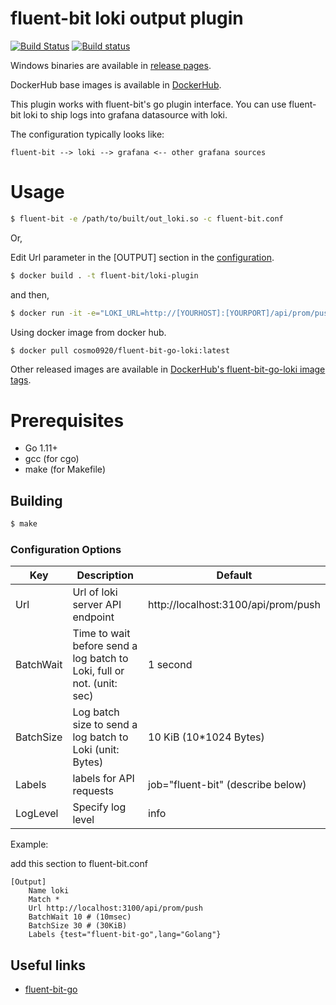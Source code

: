 # fluent-bit loki output plugin

[![Build Status](https://travis-ci.org/cosmo0920/fluent-bit-go-loki.svg?branch=master)](https://travis-ci.org/cosmo0920/fluent-bit-go-loki)
[![Build status](https://ci.appveyor.com/api/projects/status/6s9itaxvrkos11sx/branch/master?svg=true)](https://ci.appveyor.com/project/cosmo0920/fluent-bit-go-loki/branch/master)

Windows binaries are available in [release pages](https://github.com/cosmo0920/fluent-bit-go-loki/releases).

DockerHub base images is available in [DockerHub](https://cloud.docker.com/repository/docker/cosmo0920/fluent-bit-go-loki).

This plugin works with fluent-bit's go plugin interface. You can use fluent-bit loki to ship logs into grafana datasource with loki.

The configuration typically looks like:

```graphviz
fluent-bit --> loki --> grafana <-- other grafana sources
```

# Usage

```bash
$ fluent-bit -e /path/to/built/out_loki.so -c fluent-bit.conf
```

Or,

Edit Url parameter in the [OUTPUT] section in the [configuration](docker/fluent-bit-loki.conf).

```bash
$ docker build . -t fluent-bit/loki-plugin
```

and then,

```bash
$ docker run -it -e="LOKI_URL=http://[YOURHOST]:[YOURPORT]/api/prom/push" fluent-bit/loki-plugin
```

Using docker image from docker hub.

```bash
$ docker pull cosmo0920/fluent-bit-go-loki:latest
```

Other released images are available in [DockerHub's fluent-bit-go-loki image tags](https://cloud.docker.com/repository/docker/cosmo0920/fluent-bit-go-loki/tags).

# Prerequisites

* Go 1.11+
* gcc (for cgo)
* make (for Makefile)

## Building

```bash
$ make
```

### Configuration Options

| Key           | Description                                   | Default                             |
| --------------|-----------------------------------------------|-------------------------------------|
| Url           | Url of loki server API endpoint               | http://localhost:3100/api/prom/push |
| BatchWait     | Time to wait before send a log batch to Loki, full or not. (unit: sec) | 1 second                     |
| BatchSize     | Log batch size to send a log batch to Loki (unit: Bytes)    | 10 KiB (10*1024 Bytes)                            |
| Labels        | labels for API requests                       | job="fluent-bit" (describe below)   |
| LogLevel      | Specify log level                             | info                                |

Example:

add this section to fluent-bit.conf

```properties
[Output]
    Name loki
    Match *
    Url http://localhost:3100/api/prom/push
    BatchWait 10 # (10msec)
    BatchSize 30 # (30KiB)
    Labels {test="fluent-bit-go",lang="Golang"}
```

## Useful links

* [fluent-bit-go](https://github.com/fluent/fluent-bit-go)
